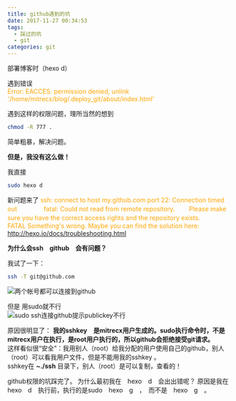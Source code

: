 ```yaml
---
title: github遇到的坑
date: 2017-11-27 00:34:53
tags:
  - 踩过的坑
  - git
categories: git 
---
```

部署博客时（hexo d）

遇到错误   
<font color=orange >Error: EACCES: permission denied, unlink '/home/mitrecx/blog/.deploy_git/about/index.html'</font>

遇到这样的权限问题，理所当然的想到
```sh
chmod -R 777 .
```
简单粗暴，解决问题。

**但是，我没有这么做！**

我直接
```sh
sudo hexo d
```
新问题来了
<font color=orange>
ssh: connect to host my.github.com port 22: Connection timed out　　　　
fatal: Could not read from remote repository.　　
Please make sure you have the correct access rights
and the repository exists.　　
FATAL Something's wrong. Maybe you can find the solution here: http://hexo.io/docs/troubleshooting.html

</font>

**为什么会ssh　github　会有问题？**　　　

我试了一下：
```sh
ssh -T git@github.com
```
![两个帐号都可以连接到github](http://odtumk8fc.bkt.clouddn.com/gitkeng.png )

但是 用sudo就不行  
![sudo ssh连接github提示publickey不行](http://odtumk8fc.bkt.clouddn.com/sudo-git-keng.png)

原因很明显了：
**我的sshkey　是mitrecx用户生成的。sudo执行命令时，不是mitrecx用户在执行，是root用户执行的，所以github会拒绝接受git请求。**  
这样看似很“安全”：我用别人（root）给我分配的用户使用自己的github，别人（root）可以看我用户文件，但是不能用我的sshkey 。  
sshkey在 __~./ssh__ 目录下，别人（root）是可以复制，查看的！

github权限的坑踩完了。
为什么最初我在　hexo　d　会出出错呢？
原因是我在hexo　d　执行前，执行的是sudo　hexo　g　，　而不是　hexo　g　。
